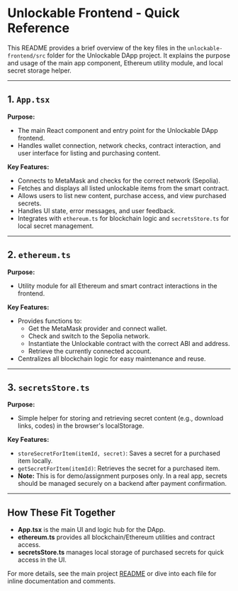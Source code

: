 # Unlockable Frontend - Quick Reference

This README provides a brief overview of the key files in the `unlockable-frontend/src` folder for the Unlockable DApp project. It explains the purpose and usage of the main app component, Ethereum utility module, and local secret storage helper.

---

## 1. `App.tsx`

**Purpose:**
- The main React component and entry point for the Unlockable DApp frontend.
- Handles wallet connection, network checks, contract interaction, and user interface for listing and purchasing content.

**Key Features:**
- Connects to MetaMask and checks for the correct network (Sepolia).
- Fetches and displays all listed unlockable items from the smart contract.
- Allows users to list new content, purchase access, and view purchased secrets.
- Handles UI state, error messages, and user feedback.
- Integrates with `ethereum.ts` for blockchain logic and `secretsStore.ts` for local secret management.

---

## 2. `ethereum.ts`

**Purpose:**
- Utility module for all Ethereum and smart contract interactions in the frontend.

**Key Features:**
- Provides functions to:
  - Get the MetaMask provider and connect wallet.
  - Check and switch to the Sepolia network.
  - Instantiate the Unlockable contract with the correct ABI and address.
  - Retrieve the currently connected account.
- Centralizes all blockchain logic for easy maintenance and reuse.

---

## 3. `secretsStore.ts`

**Purpose:**
- Simple helper for storing and retrieving secret content (e.g., download links, codes) in the browser's localStorage.

**Key Features:**
- `storeSecretForItem(itemId, secret)`: Saves a secret for a purchased item locally.
- `getSecretForItem(itemId)`: Retrieves the secret for a purchased item.
- **Note:** This is for demo/assignment purposes only. In a real app, secrets should be managed securely on a backend after payment confirmation.

---

## How These Fit Together
- **App.tsx** is the main UI and logic hub for the DApp.
- **ethereum.ts** provides all blockchain/Ethereum utilities and contract access.
- **secretsStore.ts** manages local storage of purchased secrets for quick access in the UI.

For more details, see the main project [README](../README.md) or dive into each file for inline documentation and comments.
